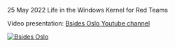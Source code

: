 25 May 2022 Life in the Windows Kernel for Red Teams

Video presentation: [Bsides Oslo Youtube channel](https://www.youtube.com/watch?v=Yc5NULFmRwk)

[![Bsides Oslo](https://andrelima.info/files/20220525_bsides_oslo.jpg)](https://twitter.com/OsloBSides/status/1529387721399074817)

